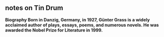 ## notes on Tin Drum

**Biography
Born in Danzig, Germany, in 1927, Günter Grass is a widely acclaimed author of
plays, essays, poems, and numerous novels. He was awarded the Nobel Prize for 
Literature in 1999.**

